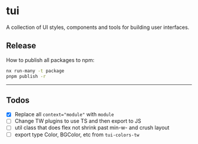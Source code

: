 # tui

A collection of UI styles, components and tools for building user interfaces.

## Release

How to publish all packages to npm:

```bash
nx run-many -t package
pnpm publish -r
```

---

## Todos

- [x] Replace all `context="module"` with `module`
- [ ] Change TW plugins to use TS and then export to JS
- [ ] util class that does flex not shrink past min-w- and crush layout
- [ ] export type Color, BGColor, etc from `tui-colors-tw`
